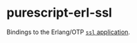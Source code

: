 # purescript-erl-ssl

Bindings to the Erlang/OTP [`ssl` application](https://erlang.org/doc/apps/ssl/index.html).
